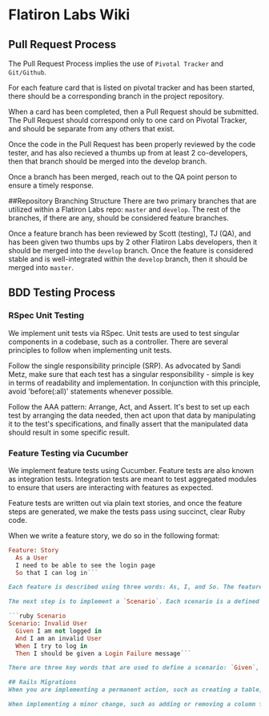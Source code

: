 # Flatiron Labs Wiki

## Pull Request Process
The Pull Request Process implies the use of `Pivotal Tracker` and `Git/Github`.

For each feature card that is listed on pivotal tracker and has been started, there should be a corresponding branch in the project repository.

When a card has been completed, then a Pull Request should be submitted. The Pull Request should correspond only to one card on Pivotal Tracker, and should be separate from any others that exist.

Once the code in the Pull Request has been properly reviewed by the code tester, and has also recieved a thumbs up from at least 2 co-developers, then that branch should be merged into the develop branch.

Once a branch has been merged, reach out to the QA point person to ensure a timely response.

##Repository Branching Structure
There are two primary branches that are utilized within a Flatiron Labs repo: `master` and `develop`. The rest of the branches, if there are any, should be considered feature branches.

Once a feature branch has been reviewed by Scott (testing), TJ (QA), and has been given two thumbs ups by 2 other Flatiron Labs developers, then it should be merged into the `develop` branch. Once the feature is considered stable and is well-integrated within the `develop` branch, then it should be merged into `master`. 

## BDD Testing Process
### RSpec Unit Testing
We implement unit tests via RSpec. Unit tests are used to test singular components in a codebase, such as a controller. There are several principles to follow when implementing unit tests.

Follow the single responsibility principle (SRP). As advocated by Sandi Metz, make sure that each test has a singular responsibility - simple is key in terms of readability and implementation. In conjunction with this principle, avoid 'before(:all)' statements whenever possible.

Follow the AAA pattern: Arrange, Act, and Assert. It's best to set up each test by arranging the data needed, then act upon that data by manipulating it to the test's specifications, and finally assert that the manipulated data should result in some specific result.

### Feature Testing via Cucumber
We implement feature tests using Cucumber. Feature tests are also known as integration tests. Integration tests are meant to test aggregated modules to ensure that users are interacting with features as expected.

Feature tests are written out via plain text stories, and once the feature steps are generated, we make the tests pass using succinct, clear Ruby code.

When we write a feature story, we do so in the following format:

```ruby Cuke Story
Feature: Story
  As a User
  I need to be able to see the login page
  So that I can log in```

Each feature is described using three words: As, I, and So. The feature story describes the general feature in terms of who the user is (`As`), what the user should expect to see (`I`), and what the expected result is once the user finishes interacting with the login page(`So`).

The next step is to implement a `Scenario`. Each scenario is a defined user environment that specifies what the user is trying to do at that point, and what the user should expect to see once the user's actions have been implemented. Each scenario is effectively testing a small component of the overall feature to ensure the feature performs as expected.

```ruby Scenario
Scenario: Invalid User
  Given I am not logged in
  And I am an invalid User
  When I try to log in
  Then I should be given a Login Failure message```

There are three key words that are used to define a scenario: `Given`,`When`, and `Then`. A `Given` statement states what is known about the user at that point in time. A `When` statement specifies a user interaction that takes place. Finally, a `Then` statement specifies the result that should occur once the user action takes place.

## Rails Migrations
When you are implementing a permanent action, such as creating a table, use the `change` method. A `change` method is pretty major.

When implementing a minor change, such as adding or removing a column from an existing table, use the `up`/`down` methods. `Up` and `Down` methods are minor in terms of scale.
